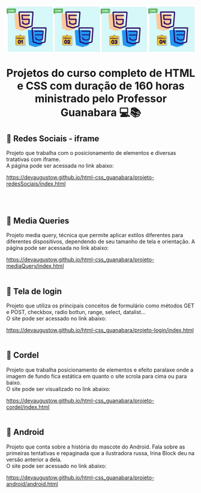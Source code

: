 <h1 align="center">
    <img src="img-title/logo-curso-modulos.jpg">
    <p>Projetos do curso completo de HTML e CSS  com duração de 160 horas ministrado pelo Professor Guanabara 💻📚</p>
</h1>

## 📘 Redes Sociais - iframe

Projeto que trabalha com o posicionamento de elementos e diversas tratativas com iframe.<br>
A página pode ser acessada no link abaixo:

<a href="https://devaugustow.github.io/html-css_guanabara/projeto-redesSociais/index.html">https://devaugustow.github.io/html-css_guanabara/projeto-redesSociais/index.html</a>

<br><br>


## 📘 Media Queries

Projeto media query, técnica que permite aplicar estilos diferentes para diferentes dispositivos, dependendo de seu tamanho de tela e orientação.
A página pode ser acessada no link abaixo:


<a href="https://devaugustow.github.io/html-css_guanabara/projeto-mediaQuery/index.html">https://devaugustow.github.io/html-css_guanabara/projeto-mediaQuery/index.html</a>
<br><br>


## 📘 Tela de login

Projeto que utiliza os principais conceitos de formulário como métodos GET e POST, checkbox, radio bottun, range, select, datalist...<br>
O site pode ser acessado no link abaixo:

<a href="https://devaugustow.github.io/html-css_guanabara/projeto-login/index.html">https://devaugustow.github.io/html-css_guanabara/projeto-login/index.html</a>
<br><br>

## 📘 Cordel

Projeto que trabalha posicionamento de elementos e efeito paralaxe onde a imagem de fundo fica estática em quanto o site scrola para cima ou para baixo.<br>
O site pode ser visualizado no link abaixo:

<a href="https://devaugustow.github.io/html-css_guanabara/projeto-cordel/index.html">https://devaugustow.github.io/html-css_guanabara/projeto-cordel/index.html</a>
<br><br>

## 📘 Android

Projeto que conta sobre a história do mascote do Android. Fala sobre as primeiras tentativas e repaginada que a ilustradora russa, Irina Block deu na versão anterior a dela.<br>
O site pode ser acessado no link abaixo:

<a href="https://devaugustow.github.io/html-css_guanabara/projeto-android/android.html"> https://devaugustow.github.io/html-css_guanabara/projeto-android/android.html</a>





